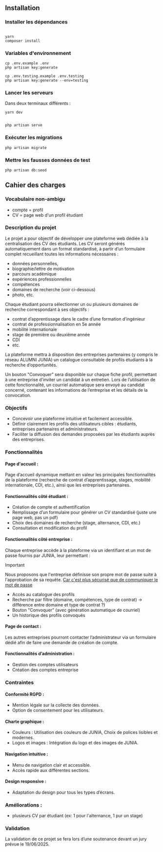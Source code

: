 ## Installation

### Installer les dépendances

```shell 

yarn
composer install
```

### Variables d'environnement

```shell 
cp .env.example .env
php artisan key:generate

cp .env.testing.example .env.testing
php artisan key:generate --env=testing
```

### Lancer les serveurs

Dans deux terminaux différents :

```shell 
yarn dev
```

```shell 

php artisan serve
```

### Exécuter les migrations

```shell 
php artisan migrate
```

### Mettre les fausses données de test

```shell
php artisan db:seed
```

## Cahier des charges

### Vocabulaire non-ambigu

- compte = profil
- CV = page web d'un profil étudiant

### Description du projet

Le projet a pour objectif de développer une plateforme web dédiée à la centralisation des CV
des étudiants. Les CV seront générés automatiquement dans un format standardisé, à partir d’un
formulaire complet recueillant toutes les informations nécessaires :

- données personnelles,
- biographie/lettre de motivation
- parcours académique
- expériences professionnelles
- compétences
- domaines de recherche (voir ci-dessous)
- photo, etc.

Chaque étudiant pourra sélectionner un ou plusieurs domaines de recherche correspondant à
ses objectifs :

- contrat d’apprentissage dans le cadre d’une formation d’ingénieur
- contrat de professionnalisation en 5e année
- mobilité internationale
- stage de première ou deuxième année
- CDI
- etc.

La plateforme mettra à disposition des entreprises partenaires (y compris le réseau ALUMNI
JUNIA) un catalogue consultable de profils étudiants à la recherche d’opportunités.

Un bouton "Convoquer" sera disponible sur chaque fiche profil, permettant à une entreprise d’inviter un
candidat à un entretien.
Lors de l’utilisation de cette fonctionnalité, un courriel automatique
sera envoyé au candidat concerné, contenant les informations de l’entreprise et les détails de la
convocation.

### Objectifs

- Concevoir une plateforme intuitive et facilement accessible.
- Définir clairement les profils des utilisateurs cibles : étudiants, entreprises partenaires
  et administrateurs.
- Faciliter la diffusion des demandes proposées par les étudiants auprès des entreprises.

### Fonctionnalités

#### Page d'accueil :

Page d’accueil dynamique mettant en valeur les principales fonctionnalités de la plateforme (recherche de contrat d’apprentissage, stages, mobilité
internationale, CDI, etc.), ainsi que les entreprises partenaires.

#### Fonctionnalités côté étudiant :

- Création de compte et authentification
- Remplissage d’un formulaire pour générer un CV standardisé (juste une page web, pas un pdf)
- Choix des domaines de recherche (stage, alternance, CDI, etc.)
- Consultation et modification du profil

#### Fonctionnalités côté entreprise :

Chaque entreprise accède à la plateforme via un identifiant et un mot de passe fournis
par JUNIA, leur permettant :
> [!Important]
> Nous proposons que l'entreprise définisse son propre mot de passe suite à l'approbation de sa requête.
> [Car c'est plus sécurisé que de communiquer le mot de passe](https://cheatsheetseries.owasp.org/cheatsheets/Forgot_Password_Cheat_Sheet.html#user-resets-password)

- Accès au catalogue des profils
- Recherche par filtre (domaine, compétences, type de contrat) -> différence entre domaine et type de contrat ?)
- Bouton "Convoquer" (avec génération automatique de courriel)
- Un historique des profils convoqués

#### Page de contact :

Les autres entreprises pourront contacter l’administrateur via un formulaire dédié afin
de faire une demande de création de compte.

#### Fonctionnalités d’administration :

- Gestion des comptes utilisateurs
- Création des comptes entreprise

### Contraintes

#### Conformité RGPD :

- Mention légale sur la collecte des données.
- Option de consentement pour les utilisateurs.

#### Charte graphique :

- Couleurs : Utilisation des couleurs de JUNIA, Choix de polices lisibles et
  modernes.
- Logos et images : Intégration du logo et des images de JUNIA.

#### Navigation intuitive :

- Menu de navigation clair et accessible.
- Accès rapide aux différentes sections.

#### Design responsive :

- Adaptation du design pour tous les types d’écrans.

### Améliorations :

- plusieurs CV par étudiant (ex: 1 pour l'alternance, 1 pur un stage)

### Validation

La validation de ce projet se fera lors d’une soutenance devant un jury prévue le 19/06/2025. 

